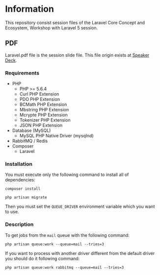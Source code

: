 # Information

This repository consist session files of the Laravel Core Concept and Ecosystem, Workshop with Laravel 5 session.

## PDF
Laravel.pdf file is the session slide file. This file origin exists at [Speaker Deck](https://speakerdeck.com/mvatansever/laravel-core-concept-and-ecosystem).


### Requirements
  - PHP
    - PHP >= 5.6.4
    - Curl PHP Extension
    - PDO PHP Extension
    - BCMath PHP Extension
    - Mbstring PHP Extension
    - Mcrypte PHP Extension
    - Tokenizer PHP Extension
    - JSON PHP Extension
  - Database (MySQL)
    - MySQL PHP Native Driver (mysqlnd)
  - RabbitMQ / Redis
  - Composer
    - Laravel


### Installation
You must execute only the following command to install all of dependencies:

```
composer install

php artisan migrate
```
Then you must set the `QUEUE_DRIVER` environment variable which you want to use.

### Description

To get jobs from the `mail` queue with the following command:

```
php artisan queue:work --queue=mail --tries=3
```

If you want to process with another driver different from the default driver you should do it following command:

```
php artisan queue:work rabbitmq --queue=mail --tries=3
```